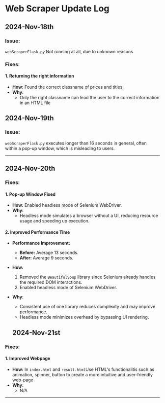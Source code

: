 # Web Scraper Update Log

## 2024-Nov-18th
### Issue:
`webScraperFlask.py` Not running at all, due to unknown reasons
### Fixes: 
#### **1. Returning the right information**
- **How:** Found the correct classname of prices and titles.
- **Why:** 
  - Only the right classname can lead the user to the correct information in an HTML file


## 2024-Nov-19th
### Issue:
`webScraperFlask.py` executes longer than 16 seconds in general, often within a pop-up window, which is misleading to users.

---

## 2024-Nov-20th
### Fixes:

#### **1. Pop-up Window Fixed**
- **How:** Enabled headless mode of Selenium WebDriver.
- **Why:** 
  - Headless mode simulates a browser without a UI, reducing resource usage and speeding up execution.

#### **2. Improved Performance Time**
- **Performance Improvement:** 
  - **Before:** Average 13 seconds.
  - **After:** Average 9 seconds.

- **How:** 
  1. Removed the `BeautifulSoup` library since Selenium already handles the required DOM interactions.
  2. Enabled headless mode of Selenium WebDriver.

- **Why:** 
  - Consistent use of one library reduces complexity and may improve performance.
  - Headless mode minimizes overhead by bypassing UI rendering.
 
  ## 2024-Nov-21st
### Fixes:

#### **1. Improved Webpage**
- **How:** In `index.html` and `result.html`Use HTML's functionalitis such as animation, spinner, button to create a more intuitive and user-friendly web-page
- **Why:** 
  - N/A


---
